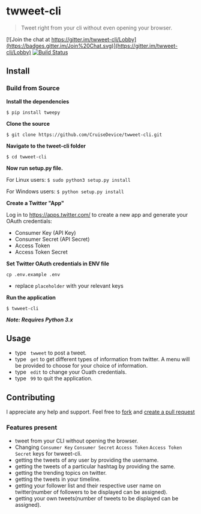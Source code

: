# twweet-cli

> Tweet right from your cli without even opening your browser.

[![Join the chat at https://gitter.im/twweet-cli/Lobby](https://badges.gitter.im/Join%20Chat.svg)](https://gitter.im/twweet-cli/Lobby) [![Build Status](https://travis-ci.org/CruiseDevice/twweet-cli.svg?branch=master)](https://travis-ci.org/CruiseDevice/twweet-cli)


## Install

### Build from Source

**Install the dependencies**

`
$ pip install tweepy
`

**Clone the source**

`
$ git clone https://github.com/CruiseDevice/twweet-cli.git
`

**Navigate to the tweet-cli folder**

`
$ cd twweet-cli
`

**Now run setup.py file.**

For Linux users:
`
$ sudo python3 setup.py install
`

For Windows users:
`
$ python setup.py install
`

**Create a Twitter "App"**

Log in to https://apps.twitter.com/ to create a new app and generate your OAuth credentials:

* Consumer Key (API Key)
* Consumer Secret (API Secret)
* Access Token
* Access Token Secret

**Set Twitter OAuth credentials in ENV file**

`
cp .env.example .env
`
* replace `placeholder` with your relevant keys

**Run the application**

`
$ twweet-cli
`

**_Note: Requires Python 3.x_**

## Usage

* type ` twweet` to post a tweet.
* type ` get` to get different types of information from twitter. A menu will be provided to choose for your choice of             information.
* type ` edit` to change your Ouath credentials.
* type ` 99` to quit the application. 


## Contributing

I appreciate any help and support. Feel free to [fork](https://github.com/CruiseDevice/twweet-cli#fork-destination-box) and [create a pull request](https://github.com/CruiseDevice/twweet-cli/compare)

### Features present

* tweet from your CLI without opening the browser.
* Changing `Consumer Key`  `Consumer Secret`  `Access Token`  `Access Token Secret` keys for twweet-cli. 
* getting the tweets of any user by providing the username.
* getting the tweets of a particular hashtag by providing the same.
* getting the trending topics on twitter. 
* getting the tweets in your timeline.
* getting your follower list and their respective user name on twitter(number of followers to be displayed can be assigned).
* getting your own tweets(number of tweets to be displayed can be assigned).
